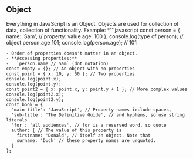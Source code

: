 ## Object
Everything in JavaScript is an Object.
Objects are used for collection of data, collection of functionality.
Example:
*```javascript
   const person = {
     name: 'Sam', // property: value
     age: 100
   };
console.log(type of person); // object
person.age 101;
console.log(person.age); // 101

```
- Order of properties doesn't matter in an object.
- **Accessing properties:**
-   `person.name // Sam` (dot notation)
const empty = {}; // An object with no properties
const point = { x: 10, y: 50 }; // Two properties
console.log(point.x);
console.log(point.y);
const point2 = { x: point.x, y: point.y + 1 }; // More complex values
console.log(point2.x);
console.log(point2.y);
const book = {
  'main title': 'JavaScript', // Property names include spaces,
  'sub-title': 'The Definitive Guide', // and hyphens, so use string literals
  'for': 'all audiences', // for is a reserved word, so quote
  author: { // The value of this property is
    firstname: 'Donald', // itself an object. Note that
    surname: 'Duck' // these property names are unquoted.
  }
};